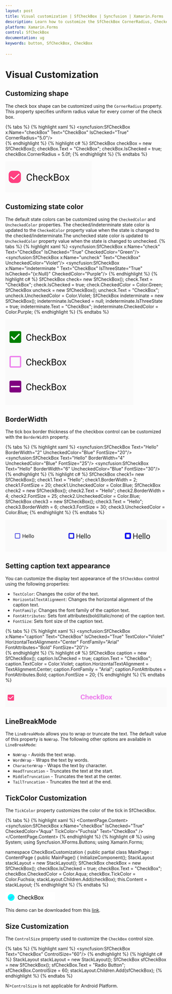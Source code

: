 ```yaml
---
layout: post
title: Visual customization | SfCheckBox | Syncfusion | Xamarin.Forms
description: Learn how to customize the SfCheckBox CornerRadius, CheckedColor, UncheckedColor, BorderWidth, and Text.
platform: Xamarin.Forms
control: SfCheckBox
documentation: ug 
keywords: button, SfCheckBox, CheckBox

---
```


# Visual Customization

## Customizing shape
The check box shape can be customized using the `CornerRadius` property. This property specifies uniform radius value for every corner of the check box.

{% tabs %}
{% highlight xaml %}
<syncfusion:SfCheckBox x:Name="checkBox" Text="CheckBox" IsChecked="True" CornerRadius="5.0"/>            
{% endhighlight %}
{% highlight c# %}
SfCheckBox checkBox = new SfCheckBox();
checkBox.Text = "CheckBox";
checkBox.IsChecked = true;
checkBox.CornerRadius = 5.0f;
{% endhighlight %}
{% endtabs %}

![CheckBox CornerRadius](Images/Radius.png)

## Customizing state color
The default state colors can be customized using the `CheckedColor` and `UncheckedColor` properties. The checked/indeterminate state color is updated to the `CheckedColor` property value when the state is changed to the checked/indeterminate.The unchecked state color is updated to `UncheckedColor` property value when the state is changed to unchecked. 
{% tabs %}
{% highlight xaml %}
<syncfusion:SfCheckBox x:Name="check" Text="CheckBox" IsChecked="True" CheckedColor="Green"/>
<syncfusion:SfCheckBox x:Name="uncheck" Text="CheckBox" UncheckedColor="Violet"/>
<syncfusion:SfCheckBox x:Name="indeterminate " Text="CheckBox" IsThreeState="True" IsChecked="{x:Null}" CheckedColor="Purple"/> 
{% endhighlight %}
{% highlight c# %}
SfCheckBox check= new SfCheckBox();
check.Text = "CheckBox";
check.IsChecked = true;
check.CheckedColor = Color.Green;
SfCheckBox uncheck = new SfCheckBox();
uncheck.Text = "CheckBox";
uncheck.UncheckedColor = Color.Violet;
SfCheckBox indeterminate = new SfCheckBox();
indeterminate.IsChecked = null;
indeterminate.IsThreeState = true;
indeterminate.Text = "CheckBox";
indeterminate.CheckedColor = Color.Purple;
{% endhighlight %}
{% endtabs %}

![CheckedColor and UncheckedColor in Checkbox](Images/StateColor.png)

## BorderWidth
The tick box border thickness of the checkbox control can be customized with the `BorderWidth` property.  

{% tabs %}
{% highlight xaml %}
<syncfusion:SfCheckBox Text="Hello" BorderWidth="2" UncheckedColor="Blue" FontSize="20"/>
<syncfusion:SfCheckBox Text="Hello" BorderWidth="4" UncheckedColor="Blue" FontSize="25"/>
<syncfusion:SfCheckBox Text="Hello" BorderWidth="6" UncheckedColor="Blue" FontSize="30"/>            
{% endhighlight %}
{% highlight c# %}
SfCheckBox check1= new SfCheckBox();
check1.Text = "Hello";
check1.BorderWidth = 2;
check1.FontSize = 20;
check1.UncheckedColor = Color.Blue;
SfCheckBox check2 = new SfCheckBox();
check2.Text = "Hello";
check2.BorderWidth = 4;
check2.FontSize = 25;
check2.UncheckedColor = Color.Blue;
SfCheckBox check3 = new SfCheckBox();
check3.Text = "Hello";
check3.BorderWidth = 6;
check3.FontSize = 30;
check3.UncheckedColor = Color.Blue;
{% endhighlight %}
{% endtabs %}

![CheckBox BorderWidth](Images/BorderWidth.png)

## Setting caption text appearance 
You can customize the display text appearance of the `SfCheckBox` control using the following properties:

* `TextColor`: Changes the color of the text.
* `HorizontalTextAlignment`: Changes the horizontal alignment of the caption text.
* `FontFamily`: Changes the font family of the caption text.
* `FontAttributes`: Sets font attributes(bold/italic/none) of the caption text.
* `FontSize`: Sets font size of the caption text.

{% tabs %}
{% highlight xaml %}
<syncfusion:SfCheckBox x:Name="caption" Text="CheckBox" IsChecked="True" TextColor="Violet" HorizontalTextAlignment="Center" FontFamily="Arial" FontAttributes="Bold" FontSize="20"/>           
{% endhighlight %}
{% highlight c# %}
SfCheckBox caption = new SfCheckBox();
caption.IsChecked = true;
caption.Text = "CheckBox";
caption.TextColor = Color.Violet;
caption.HorizontalTextAlignment = TextAlignment.Center;
caption.FontFamily = "Arial";
caption.FontAttributes = FontAttributes.Bold;
caption.FontSize = 20;
{% endhighlight %}
{% endtabs %}

![CheckBox TextAppearance](Images/CaptionAppearance.png)

## LineBreakMode
The `LineBreakMode` allows you to wrap or truncate the text. The default value of this property is `NoWrap`. The following other options are available in `LineBreakMode`:

 * `NoWrap` - Avoids the text wrap. 
 * `WordWrap` - Wraps the text by words.
 * `CharacterWrap` - Wraps the text by character.
 * `HeadTruncation` - Truncates the text at the start.
 * `MiddleTruncation` - Truncates the text at the center.
 * `TailTruncation` - Truncates the text at the end.
 
## TickColor Customization
The `TickColor` property customizes the color of the tick in SfCheckBox.

{% tabs %}
{% highlight xaml %}
<ContentPage xmlns="http://xamarin.com/schemas/2014/forms"
             xmlns:x="http://schemas.microsoft.com/winfx/2009/xaml"
             xmlns:syncfusion="clr-namespace:Syncfusion.XForms.Buttons;assembly=Syncfusion.Buttons.XForms"  x:Class="CheckBoxCustomization.checkbox">
     <ContentPage.Content>
            <StackLayout>
                <syncfusion:SfCheckBox x:Name="checkBox" IsChecked="True" CheckedColor="Aqua" TickColor="Fuchsia" Text="CheckBox" />
            </StackLayout>
        </ContentPage.Content>
</ContentPage>
{% endhighlight %}
{% highlight c# %}
using System;
using Syncfusion.XForms.Buttons;
using Xamarin.Forms;

namespace CheckBoxCustomization
{
    public partial class MainPage : ContentPage
    {
        public MainPage()
        {
            InitializeComponent();
            StackLayout stackLayout = new StackLayout();
            SfCheckBox checkBox = new SfCheckBox();
            checkBox.IsChecked = true;
            checkBox.Text = "CheckBox";
            checkBox.CheckedColor = Color.Aqua;
            checkBox.TickColor = Color.Fuchsia;
            stackLayout.Children.Add(checkBox);
            this.Content = stackLayout;
{% endhighlight %}
{% endtabs %}

![SfCheckBox with TickColor](Images/TickColor.png)

This demo can be downloaded from this [link](http://www.syncfusion.com/downloads/support/directtrac/general/ze/CheckBox_VisualCustomization881578223).

## Size Customization

The `ControlSize` property used to customize the `CheckBox` control size.

{% tabs %}
{% highlight xaml %}
<StackLayout>
    <syncfusion:SfCheckBox Text="CheckBox" ControlSize="60"/>
</StackLayout>
{% endhighlight %}
{% highlight c# %}
StackLayout stackLayout = new StackLayout();
SfCheckBox  sfCheckBox  = new SfCheckBox();
sfCheckBox.Text = "Radio Button";
sfCheckBox.ControlSize = 60;
stackLayout.Children.Add(sfCheckBox);
{% endhighlight %}
{% endtabs %}

N>`ControlSize` is not applicable for Android Platform.